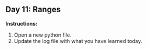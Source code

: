 ## Day 11: Ranges
**Instructions:** 
1. Open a new python file.
2. Update the log file with what you have learned today.
